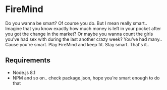 # FireMind
Do you wanna be smart? 
Of course you do. 
But I mean really smart..
Imagine that you know exactly how much money is left in your pocket after you got the change in the market?
Or maybe you wanna count the girls you've had sex with during the last another crazy week?
You've had many..
Cause you're smart.
Play FireMind and keep fit.
Stay smart.
That's it..


## Requirements

- Node.js 8.1
- NPM
and so on.. check package.json, hope you're smart enough to do that


